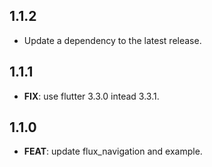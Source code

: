 ## 1.1.2

 - Update a dependency to the latest release.

## 1.1.1

 - **FIX**: use flutter 3.3.0 intead 3.3.1.

## 1.1.0

 - **FEAT**: update flux_navigation and example.

